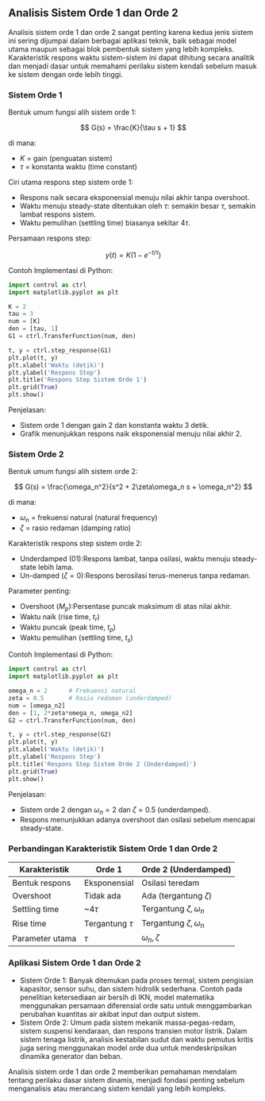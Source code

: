 ## Analisis Sistem Orde 1 dan Orde 2

Analisis sistem orde 1 dan orde 2 sangat penting karena kedua jenis sistem ini sering dijumpai dalam berbagai aplikasi teknik, baik sebagai model utama maupun sebagai blok pembentuk sistem yang lebih kompleks. Karakteristik respons waktu sistem-sistem ini dapat dihitung secara analitik dan menjadi dasar untuk memahami perilaku sistem kendali sebelum masuk ke sistem dengan orde lebih tinggi.

### Sistem Orde 1

Bentuk umum fungsi alih sistem orde 1:

$$
G(s) = \frac{K}{\tau s + 1}
$$

di mana:

- $K$ = gain (penguatan sistem)
- $\tau$ = konstanta waktu (time constant)

Ciri utama respons step sistem orde 1:

- Respons naik secara eksponensial menuju nilai akhir tanpa overshoot.
- Waktu menuju steady-state ditentukan oleh $\tau$: semakin besar $\tau$, semakin lambat respons sistem.
- Waktu pemulihan (settling time) biasanya sekitar $4\tau$.

Persamaan respons step:

$$
y(t) = K \left(1 - e^{-t/\tau}\right)
$$

Contoh Implementasi di Python:

```python
import control as ctrl
import matplotlib.pyplot as plt

K = 2
tau = 3
num = [K]
den = [tau, 1]
G1 = ctrl.TransferFunction(num, den)

t, y = ctrl.step_response(G1)
plt.plot(t, y)
plt.xlabel('Waktu (detik)')
plt.ylabel('Respons Step')
plt.title('Respons Step Sistem Orde 1')
plt.grid(True)
plt.show()
```

Penjelasan:

- Sistem orde 1 dengan gain 2 dan konstanta waktu 3 detik.
- Grafik menunjukkan respons naik eksponensial menuju nilai akhir 2.

### Sistem Orde 2

Bentuk umum fungsi alih sistem orde 2:

$$
G(s) = \frac{\omega_n^2}{s^2 + 2\zeta\omega_n s + \omega_n^2}
$$

di mana:

- $\omega_n$ = frekuensi natural (natural frequency)
- $\zeta$ = rasio redaman (damping ratio)

Karakteristik respons step sistem orde 2:

- Underdamped ($0 1$):Respons lambat, tanpa osilasi, waktu menuju steady-state lebih lama.
- Un-damped ($\zeta = 0$):Respons berosilasi terus-menerus tanpa redaman.

Parameter penting:

- Overshoot ($M_p$):Persentase puncak maksimum di atas nilai akhir.
- Waktu naik (rise time, $t_r$)
- Waktu puncak (peak time, $t_p$)
- Waktu pemulihan (settling time, $t_s$)

Contoh Implementasi di Python:

```python
import control as ctrl
import matplotlib.pyplot as plt

omega_n = 2      # Frekuensi natural
zeta = 0.5       # Rasio redaman (underdamped)
num = [omega_n2]
den = [1, 2*zeta*omega_n, omega_n2]
G2 = ctrl.TransferFunction(num, den)

t, y = ctrl.step_response(G2)
plt.plot(t, y)
plt.xlabel('Waktu (detik)')
plt.ylabel('Respons Step')
plt.title('Respons Step Sistem Orde 2 (Underdamped)')
plt.grid(True)
plt.show()
```

Penjelasan:

- Sistem orde 2 dengan $\omega_n = 2$ dan $\zeta = 0.5$ (underdamped).
- Respons menunjukkan adanya overshoot dan osilasi sebelum mencapai steady-state.

### Perbandingan Karakteristik Sistem Orde 1 dan Orde 2

| Karakteristik   | Orde 1            | Orde 2 (Underdamped)         |
| --------------- | ----------------- | ---------------------------- |
| Bentuk respons  | Eksponensial      | Osilasi teredam              |
| Overshoot       | Tidak ada         | Ada (tergantung $\zeta$)     |
| Settling time   | ~$4\tau$          | Tergantung $\zeta, \omega_n$ |
| Rise time       | Tergantung $\tau$ | Tergantung $\zeta, \omega_n$ |
| Parameter utama | $\tau$            | $\omega_n, \zeta$            |

### Aplikasi Sistem Orde 1 dan Orde 2

- Sistem Orde 1:
  Banyak ditemukan pada proses termal, sistem pengisian kapasitor, sensor suhu, dan sistem hidrolik sederhana. Contoh pada penelitian ketersediaan air bersih di IKN, model matematika menggunakan persamaan diferensial orde satu untuk menggambarkan perubahan kuantitas air akibat input dan output sistem.
- Sistem Orde 2:
  Umum pada sistem mekanik massa-pegas-redam, sistem suspensi kendaraan, dan respons transien motor listrik. Dalam sistem tenaga listrik, analisis kestabilan sudut dan waktu pemutus kritis juga sering menggunakan model orde dua untuk mendeskripsikan dinamika generator dan beban.

Analisis sistem orde 1 dan orde 2 memberikan pemahaman mendalam tentang perilaku dasar sistem dinamis, menjadi fondasi penting sebelum menganalisis atau merancang sistem kendali yang lebih kompleks.

